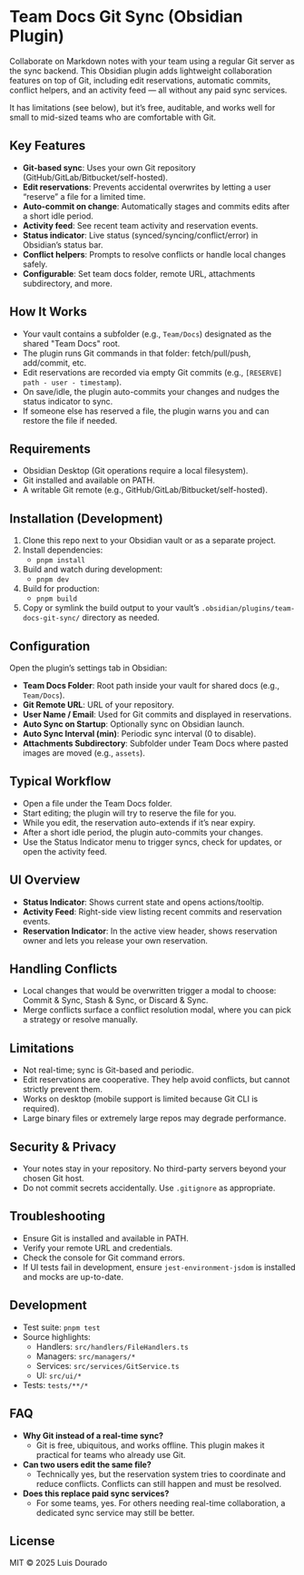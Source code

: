 # Team Docs Git Sync (Obsidian Plugin)

Collaborate on Markdown notes with your team using a regular Git server as the sync backend. This Obsidian plugin adds lightweight collaboration features on top of Git, including edit reservations, automatic commits, conflict helpers, and an activity feed — all without any paid sync services.

It has limitations (see below), but it’s free, auditable, and works well for small to mid-sized teams who are comfortable with Git.

## Key Features

- **Git-based sync**: Uses your own Git repository (GitHub/GitLab/Bitbucket/self-hosted).
- **Edit reservations**: Prevents accidental overwrites by letting a user “reserve” a file for a limited time.
- **Auto-commit on change**: Automatically stages and commits edits after a short idle period.
- **Activity feed**: See recent team activity and reservation events.
- **Status indicator**: Live status (synced/syncing/conflict/error) in Obsidian’s status bar.
- **Conflict helpers**: Prompts to resolve conflicts or handle local changes safely.
- **Configurable**: Set team docs folder, remote URL, attachments subdirectory, and more.

## How It Works

- Your vault contains a subfolder (e.g., `Team/Docs`) designated as the shared "Team Docs" root.
- The plugin runs Git commands in that folder: fetch/pull/push, add/commit, etc.
- Edit reservations are recorded via empty Git commits (e.g., `[RESERVE] path - user - timestamp`).
- On save/idle, the plugin auto-commits your changes and nudges the status indicator to sync.
- If someone else has reserved a file, the plugin warns you and can restore the file if needed.

## Requirements

- Obsidian Desktop (Git operations require a local filesystem).
- Git installed and available on PATH.
- A writable Git remote (e.g., GitHub/GitLab/Bitbucket/self-hosted).

## Installation (Development)

1. Clone this repo next to your Obsidian vault or as a separate project.
2. Install dependencies:
   - `pnpm install`
3. Build and watch during development:
   - `pnpm dev`
4. Build for production:
   - `pnpm build`
5. Copy or symlink the build output to your vault’s `.obsidian/plugins/team-docs-git-sync/` directory as needed.

## Configuration

Open the plugin’s settings tab in Obsidian:

- **Team Docs Folder**: Root path inside your vault for shared docs (e.g., `Team/Docs`).
- **Git Remote URL**: URL of your repository.
- **User Name / Email**: Used for Git commits and displayed in reservations.
- **Auto Sync on Startup**: Optionally sync on Obsidian launch.
- **Auto Sync Interval (min)**: Periodic sync interval (0 to disable).
- **Attachments Subdirectory**: Subfolder under Team Docs where pasted images are moved (e.g., `assets`).

## Typical Workflow

- Open a file under the Team Docs folder.
- Start editing; the plugin will try to reserve the file for you.
- While you edit, the reservation auto-extends if it’s near expiry.
- After a short idle period, the plugin auto-commits your changes.
- Use the Status Indicator menu to trigger syncs, check for updates, or open the activity feed.

## UI Overview

- **Status Indicator**: Shows current state and opens actions/tooltip.
- **Activity Feed**: Right-side view listing recent commits and reservation events.
- **Reservation Indicator**: In the active view header, shows reservation owner and lets you release your own reservation.

## Handling Conflicts

- Local changes that would be overwritten trigger a modal to choose: Commit & Sync, Stash & Sync, or Discard & Sync.
- Merge conflicts surface a conflict resolution modal, where you can pick a strategy or resolve manually.

## Limitations

- Not real-time; sync is Git-based and periodic.
- Edit reservations are cooperative. They help avoid conflicts, but cannot strictly prevent them.
- Works on desktop (mobile support is limited because Git CLI is required).
- Large binary files or extremely large repos may degrade performance.

## Security & Privacy

- Your notes stay in your repository. No third-party servers beyond your chosen Git host.
- Do not commit secrets accidentally. Use `.gitignore` as appropriate.

## Troubleshooting

- Ensure Git is installed and available in PATH.
- Verify your remote URL and credentials.
- Check the console for Git command errors.
- If UI tests fail in development, ensure `jest-environment-jsdom` is installed and mocks are up-to-date.

## Development

- Test suite: `pnpm test`
- Source highlights:
  - Handlers: `src/handlers/FileHandlers.ts`
  - Managers: `src/managers/*`
  - Services: `src/services/GitService.ts`
  - UI: `src/ui/*`
- Tests: `tests/**/*`

## FAQ

- **Why Git instead of a real-time sync?**
  - Git is free, ubiquitous, and works offline. This plugin makes it practical for teams who already use Git.
- **Can two users edit the same file?**
  - Technically yes, but the reservation system tries to coordinate and reduce conflicts. Conflicts can still happen and must be resolved.
- **Does this replace paid sync services?**
  - For some teams, yes. For others needing real-time collaboration, a dedicated sync service may still be better.

## License

MIT © 2025 Luis Dourado
